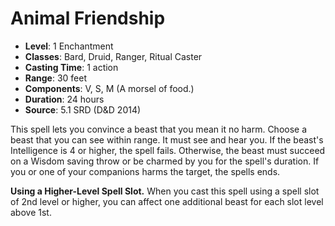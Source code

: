 # Animal Friendship

- **Level**: 1 Enchantment
- **Classes**: Bard, Druid, Ranger, Ritual Caster
- **Casting Time**: 1 action
- **Range**: 30 feet
- **Components**: V, S, M (A morsel of food.)
- **Duration**: 24 hours
- **Source**: 5.1 SRD (D&D 2014)

This spell lets you convince a beast that you mean it no harm. Choose a beast that you can see within range. It must see and hear you. If the beast's Intelligence is 4 or higher, the spell fails. Otherwise, the beast must succeed on a Wisdom saving throw or be charmed by you for the spell's duration. If you or one of your companions harms the target, the spells ends.

**Using a Higher-Level Spell Slot.** When you cast this spell using a spell slot of 2nd level or higher, you can affect one additional beast for each slot level above 1st.
